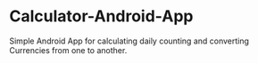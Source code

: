 # Calculator-Android-App

Simple Android App for calculating daily counting and converting Currencies from one to another.
